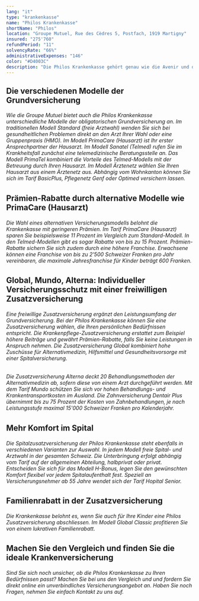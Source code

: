 ```yaml
---
lang: "it"
type: "krankenkasse"
name: "Philos Krankenkasse"
shortName: "Philos"
location: "Groupe Mutuel, Rue des Cèdres 5, Postfach, 1919 Martigny"
insured: "275'760"
refundPeriod: "11"
solvencyRate: "66%"
administrativeExpenses: "146"
color: "#D4003C"
description: "Die Philos Krankenkasse gehört genau wie die Avenir und die Easy Sana zur Versicherungsgruppe Groupe Mutuel. Mit rund 260'000 Versicherungsnehmern ist die Philos nach der Mutuel selbst die zweitgrösste Krankenversicherung der Gruppe. Der Unternehmenssitz befindet sich in Martigny. Unser Vergleich gibt Ihnen den Überblick über Prämien und Leistungen."
---
```


## Die verschiedenen Modelle der Grundversicherung

###### Wie die Groupe Mutuel bietet auch die Philos Krankenkasse unterschiedliche Modelle der obligatorischen Grundversicherung an. Im traditionellen Modell Standard (freie Arztwahl) wenden Sie sich bei gesundheitlichen Problemen direkt an den Arzt Ihrer Wahl oder eine Gruppenpraxis (HMO). Im Modell PrimaCare (Hausarzt) ist Ihr erster Ansprechpartner der Hausarzt. Im Modell Sanatel (Telmed) rufen Sie im Krankheitsfall zunächst eine telemedizinische Beratungsstelle an. Das Modell PrimaTel kombiniert die Vorteile des Telmed-Modells mit der Betreuung durch Ihren Hausarzt. Im Modell Ärztenetz wählen Sie Ihren Hausarzt aus einem Ärztenetz aus. Abhängig vom Wohnkanton können Sie sich im Tarif BasicPlus, Pflegenetz Genf oder Optimed versichern lassen.

## Prämien-Rabatte durch alternative Modelle wie PrimaCare (Hausarzt)

###### Die Wahl eines alternativen Versicherungsmodells belohnt die Krankenkasse mit geringeren Prämien. Im Tarif PrimaCare (Hausarzt) sparen Sie beispielsweise 11 Prozent im Vergleich zum Standard-Modell. In den Telmed-Modellen gibt es sogar Rabatte von bis zu 15 Prozent. Prämien-Rabatte sichern Sie sich zudem durch eine höhere Franchise. Erwachsene können eine Franchise von bis zu 2'500 Schweizer Franken pro Jahr vereinbaren, die maximale Jahresfranchise für Kinder beträgt 600 Franken.

## Global, Mundo, Alterna: Individueller Versicherungsschutz mit einer freiwilligen Zusatzversicherung

###### Eine freiwillige Zusatzversicherung ergänzt den Leistungsumfang der Grundversicherung. Bei der Philos Krankenkasse können Sie eine Zusatzversicherung wählen, die Ihren persönlichen Bedürfnissen entspricht. Die Krankenpflege-Zusatzversicherung erstattet zum Beispiel höhere Beiträge und gewährt Prämien-Rabatte, falls Sie keine Leistungen in Anspruch nehmen. Die Zusatzversicherung Global kombiniert hohe Zuschüsse für Alternativmedizin, Hilfsmittel und Gesundheitsvorsorge mit einer Spitalversicherung.

###### Die Zusatzversicherung Alterna deckt 20 Behandlungsmethoden der Alternativmedizin ab, sofern diese von einem Arzt durchgeführt werden. Mit dem Tarif Mundo schützen Sie sich vor hohen Behandlungs- und Krankentransportkosten im Ausland. Die Zahnversicherung Dentair Plus übernimmt bis zu 75 Prozent der Kosten von Zahnbehandlungen, je nach Leistungsstufe maximal 15'000 Schweizer Franken pro Kalenderjahr.

## Mehr Komfort im Spital

###### Die Spitalzusatzversicherung der Philos Krankenkasse steht ebenfalls in verschiedenen Varianten zur Auswahl. In jedem Modell freie Spital- und Arztwahl in der gesamten Schweiz. Die Unterbringung erfolgt abhängig vom Tarif auf der allgemeinen Abteilung, halbprivat oder privat. Entscheiden Sie sich für das Modell H-Bonus, legen Sie den gewünschten Komfort flexibel vor jedem Spitalaufenthalt fest. Speziell an Versicherungsnehmer ab 55 Jahre wendet sich der Tarif Hopital Senior.

## Familienrabatt in der Zusatzversicherung

###### Die Krankenkasse belohnt es, wenn Sie auch für Ihre Kinder eine Philos Zusatzversicherung abschliessen. Im Modell Global Classic profitieren Sie von einem lukrativen Familienrabatt.

## Machen Sie den Vergleich und finden Sie die ideale Krankenversicherung

###### Sind Sie sich noch unsicher, ob die Philos Krankenkasse zu Ihren Bedürfnissen passt? Machen Sie bei uns den Vergleich und und fordern Sie direkt online ein unverbindliches Versicherungsangebot an. Haben Sie noch Fragen, nehmen Sie einfach Kontakt zu uns auf.

